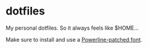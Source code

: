 # dotfiles

My personal dotfiles. So it always feels like $HOME...

Make sure to install and use a [Powerline-patched font](https://github.com/powerline/fonts).

